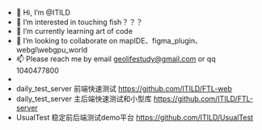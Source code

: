 - 👋 Hi, I’m @ITILD
- 👀 I’m interested in touching fish？？？
- 🌱 I’m currently learning art of code
- 💞️ I’m looking to collaborate on mapIDE、figma_plugin、webgl\webgpu_world 
- 📫 Please reach me by email geolifestudy@gmail.com or qq 1040477800
- 
- daily_test_server  前端快速测试 https://github.com/ITILD/FTL-web
- daily_test_server     主后端快速测试和小型库 https://github.com/ITILD/FTL-server
- UsualTest   稳定前后端测试demo平台 https://github.com/ITILD/UsualTest

